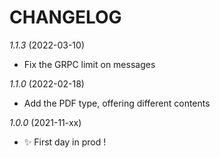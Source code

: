 # CHANGELOG

*1.1.3* (2022-03-10)
- Fix the GRPC limit on messages

*1.1.0* (2022-02-18)
- Add the PDF type, offering different contents

*1.0.0* (2021-11-xx)
- ✨ First day in prod !

